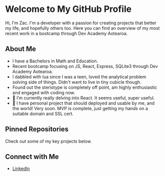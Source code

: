 # Welcome to My GitHub Profile

Hi, I'm Zac. I'm a developer with a passion for creating projects that better my life, and hopefully others too. Here you can find an overview of my most recent work in a bootcamp through Dev Academy Aotearoa.

## About Me

- I have a Bachelors in Math and Education.
- Recent bootcamp focusing on JS, React, Express, SQLite3 through Dev Academy Aotearoa.
- I dabbled with lua since I was a teen, loved the analytical problem solving side of things. Didn't want to live in tiny cubicle though.
- Found out the steriotype is completely off point, am highly enthusiastic and engaged with coding now.
- 🌱 I’m currently really delving into React. It seems useful, super useful.
- 🤔 I have personal project that should deployed and usable by me, and the world! Very soon. MVP is complete, just getting my hands on a suitable domain and SSL cert.

## Pinned Repositories
Check out some of my key projects below.

## Connect with Me
- [LinkedIn](https://www.linkedin.com/in/zachary-hayward-1316a4317/)

<!--
**zachary-hayward/zachary-hayward** is a ✨ _special_ ✨ repository because its `README.md` (this file) appears on your GitHub profile.

Here are some ideas to get you started:

- 🔭 I’m currently working on ...
- 🌱 I’m currently learning ...
- 👯 I’m looking to collaborate on ...
- 🤔 I’m looking for help with ...
- 💬 Ask me about ...
- 📫 How to reach me: ...
- 😄 Pronouns: ...
- ⚡ Fun fact: ...
-->
